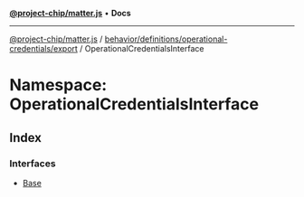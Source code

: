 [**@project-chip/matter.js**](../../../../../../README.md) • **Docs**

***

[@project-chip/matter.js](../../../../../../modules.md) / [behavior/definitions/operational-credentials/export](../../README.md) / OperationalCredentialsInterface

# Namespace: OperationalCredentialsInterface

## Index

### Interfaces

- [Base](interfaces/Base.md)
